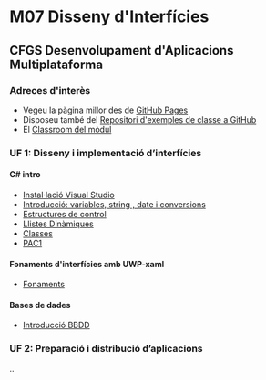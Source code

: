 
# M07 Disseny d'Interfícies

## CFGS Desenvolupament d'Aplicacions Multiplataforma

### Adreces d'interès

* Vegeu la pàgina millor des de [GitHub Pages](https://infomila.github.io/ICB0_M07_DI)
* Disposeu també del  [Repositori d'exemples de classe a GitHub](https://github.com/infomila/ICB0_M07_DI_Samples_17_18)
* El [Classroom del mòdul](https://classroom.google.com/u/1/c/NzM2NjY4NTg4Mlpa)

### UF 1: Disseny i implementació d’interfícies

#### C# intro
*  [Instal·lació Visual Studio](./UF1/00_00_setup.md)
*  [Introducció: variables, string , date i conversions](./UF1/00_00_variables_strings_conversions.md)
*  [Estructures de control](./UF1/00_01_estructures_de_control.md)
*  [Llistes Dinàmiques](./UF1/00_02_llistes_dinamiques.md)
*  [Classes](./UF1/00_03_classes.md)
*  [PAC1](./UF1/pac/pac_enunciat.md)

#### Fonaments d'interfícies amb UWP-xaml
*  [Fonaments](./UF1/01_00_fonaments_interficies.md)

#### Bases de dades
* [Introducció BBDD](./UF1/04_00_connectivitat_BD.md)


### UF 2: Preparació i distribució d’aplicacions




..

